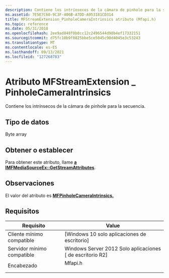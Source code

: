 ```yaml
---
description: Contiene los intrínsecos de la cámara de pinhole para la secuencia.
ms.assetid: 7E5E7C60-9C3F-406B-A7DD-A953181CD314
title: MFStreamExtension_PinholeCameraIntrinsics atributo (Mfapi.h)
ms.topic: reference
ms.date: 05/31/2018
ms.openlocfilehash: 2ee9ad848f0b8cc12c2496544d98b4ef17332151
ms.sourcegitcommit: d75fc10b9f0825bbe5ce5045c90d4045e3c53243
ms.translationtype: MT
ms.contentlocale: es-ES
ms.lasthandoff: 09/13/2021
ms.locfileid: "127268783"
---
```

# <a name="mfstreamextension_pinholecameraintrinsics-attribute"></a>Atributo MFStreamExtension \_ PinholeCameraIntrinsics

Contiene los intrínsecos de la cámara de pinhole para la secuencia.

## <a name="data-type"></a>Tipo de datos

Byte array

## <a name="getset"></a>Obtener o establecer

Para obtener este atributo, llame [**a IMFMediaSourceEx::GetStreamAttributes**](/windows/desktop/api/mfidl/nf-mfidl-imfmediasourceex-getstreamattributes).

## <a name="remarks"></a>Observaciones

El valor del atributo es [**MFPinholeCameraIntrinsics.**](/windows/desktop/api/mfapi/ns-mfapi-mfpinholecameraintrinsics)

## <a name="requirements"></a>Requisitos



| Requisito | Value |
|-------------------------------------|------------------------------------------------------------------------------------|
| Cliente mínimo compatible<br/> | \[Windows 10 solo aplicaciones de escritorio\]<br/>                                        |
| Servidor mínimo compatible<br/> | Windows Server 2012 Solo aplicaciones \[ de escritorio R2\]<br/>                            |
| Encabezado<br/>                   | <dl> <dt>Mfapi.h</dt> </dl> |



 

 




